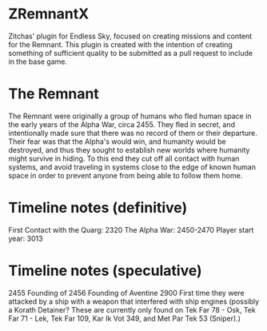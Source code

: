# ZRemnantX
Zitchas' plugin for Endless Sky, focused on creating missions and content for the Remnant. This plugin is created with the intention of creating something of sufficient quality to be submitted as a pull request to include in the base game.

# The Remnant
The Remnant were originally a group of humans who fled human space in the early years of the Alpha War, circa 2455. They fled in secret, and intentionally made sure that there was no record of them or their departure. Their fear was that the Alpha's would win, and humanity would be destroyed, and thus they sought to establish new worlds where humanity might survive in hiding. To this end they cut off all contact with human systems, and avoid traveling in systems close to the edge of known human space in order to prevent anyone from being able to follow them home.



# Timeline notes (definitive)
First Contact with the Quarg: 2320
The Alpha War: 2450-2470
Player start year: 3013

# Timeline notes (speculative)
2455 Founding of 
2456 Founding of Aventine
2900 First time they were attacked by a ship with a weapon that interfered with ship engines (possibly a Korath Detainer? These are currently only found on Tek Far 78 - Osk, Tek Far 71 - Lek, Tek Far 109, Kar Ik Vot 349, and Met Par Tek 53 (Sniper).)
